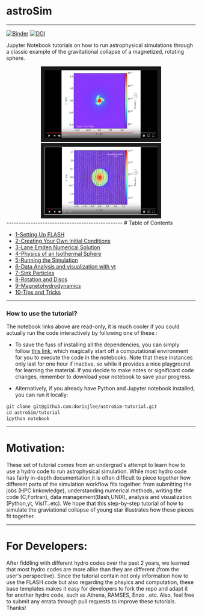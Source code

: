 # astroSim

------------------------------------------------

[![Binder](http://mybinder.org/badge.svg)](http://mybinder.org:/repo/dorisjlee/astrosim-tutorial)
[![DOI](https://zenodo.org/badge/doi/10.5281/zenodo.59657.svg)](http://dx.doi.org/10.5281/zenodo.59657)

Jupyter Notebook tutorials on how to run astrophysical simulations through a classic example of the gravitational collapse of a magnetized, rotating sphere.


<center>
<a href="http://www.youtube.com/watch?feature=player_embedded&v=XnIdxSPN0_A" target="_blank"><img src="https://github.com/dorisjlee/remote/blob/master/astroSim-tutorial-img/sinkmovie.png?raw=true" 
alt="Rotating Sink Sphere" width="300" height="180" border="10" /></a>
<a href="http://www.youtube.com/watch?feature=player_embedded&v=sVQfQ41Z3Xs" target="_blank"><img src="https://github.com/dorisjlee/remote/blob/master/astroSim-tutorial-img/mhdmovie.png?raw=true" 
alt="MHD Sphere" width="300" height="180" border="10" /></a>
</center>
------------------------------------------------
# Table of Contents

- [1-Setting Up FLASH](http://nbviewer.jupyter.org/github/dorisjlee/astroSim-tutorial/blob/master/tutorial/1-Setting%20Up%20FLASH.ipynb)
- [2-Creating Your Own Initial Conditions](http://nbviewer.jupyter.org/github/dorisjlee/astroSim-tutorial/blob/master/tutorial/2-Creating%20Your%20Own%20Initial%20Conditions.ipynb)
- [3-Lane Emden Numerical Solution](http://nbviewer.jupyter.org/github/dorisjlee/astroSim-tutorial/blob/master/tutorial/3-Lane%20Emden%20Numerical%20Solution.ipynb)
- [4-Physics of an Isothermal Sphere](http://nbviewer.jupyter.org/github/dorisjlee/astroSim-tutorial/blob/master/tutorial/4-Physics%20of%20an%20Isothermal%20Sphere.ipynb)
- [5-Running the Simulation](http://nbviewer.jupyter.org/github/dorisjlee/astroSim-tutorial/blob/master/tutorial/5-Running%20the%20Simulation.ipynb)
- [6-Data Analysis and visualization with yt](http://nbviewer.jupyter.org/github/dorisjlee/astroSim-tutorial/blob/master/tutorial/6-Data%20Analysis%20and%20visualization%20with%20yt.ipynb)
- [7-Sink Particles](http://nbviewer.jupyter.org/github/dorisjlee/astroSim-tutorial/blob/master/tutorial/7-Sink%20Particles.ipynb)
- [8-Rotation and Discs](http://nbviewer.jupyter.org/github/dorisjlee/astroSim-tutorial/blob/master/tutorial/8-Rotation%20and%20Discs.ipynb)
- [9-Magnetohydrodynamics](http://nbviewer.jupyter.org/github/dorisjlee/astroSim-tutorial/blob/master/tutorial/9-Magnetohydrodynamics.ipynb)
- [10-Tips and Tricks](http://nbviewer.jupyter.org/github/dorisjlee/astroSim-tutorial/blob/master/tutorial/10-Tips%20and%20Tricks.ipynb)

------------------------------------------------

### How to use the tutorial? 

The notebook links above are read-only, it is much cooler if you could actually run the code interactively by following one of these : 

- To save the fuss of installing all the dependencies, you can simply follow [this link](http://mybinder.org:/repo/dorisjlee/astrosim-tutorial), which magically start off a computational environment for you to execute the code in the notebooks. Note that these instances only last for one hour if inactive, so while it provides a nice playground for learning the material. If you decide to make notes or significant code changes, remember to download your notebook to save your progress.

- Alternatively, if you already have Python and Jupyter notebook installed, you can run it locally: 
```
git clone git@github.com:dorisjlee/astroSim-tutorial.git
cd astroSim/tutorial
ipython notebook 
```
------------------------------------------------
# Motivation: 

These set of tutorial comes from an undergrad's attempt to learn how to use a hydro code to run astrophysical simulation. 
While most hydro code has fairly in-depth documentation,it is often difficult to piece together how different parts of the simulation workflow fits together: from submitting the jobs (HPC knkowledge), understanding numerical methods, writing the code (C,Fortran), data management(Bash,UNIX), analysis and visualization (Python,yt, VisIT..etc). We hope that this step-by-step tutorial of how to simulate the graviational collapse of young star illustrates how these pieces fit together.

------------------------------------------------
# For Developers:

After fiddling with different hydro codes over the past 2 years, we learned that most hydro codes are more alike than they are different (from the user's perspective). Since the tutorial contain not only information how to use the FLASH code but also regarding the phsyics and computation, these base templates makes it easy for developers to fork the repo and adapt it for another hydro code, such as Athena, RAMSES, Enzo ..etc. Also, feel free to submit any errata through pull requests to improve these tutorials. Thanks!
